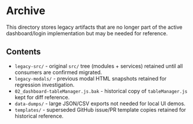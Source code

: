 # Archive

This directory stores legacy artifacts that are no longer part of the active dashboard/login implementation but may be needed for reference.

## Contents
- `legacy-src/` - original `src/` tree (modules + services) retained until all consumers are confirmed migrated.
- `legacy-modals/` - previous modal HTML snapshots retained for regression investigation.
- `02_dashboard-tableManager.js.bak` - historical copy of `tableManager.js` kept for diff reference.
- `data-dumps/` - large JSON/CSV exports not needed for local UI demos.
- `templates/` - superseded GitHub issue/PR template copies retained for historical reference.

